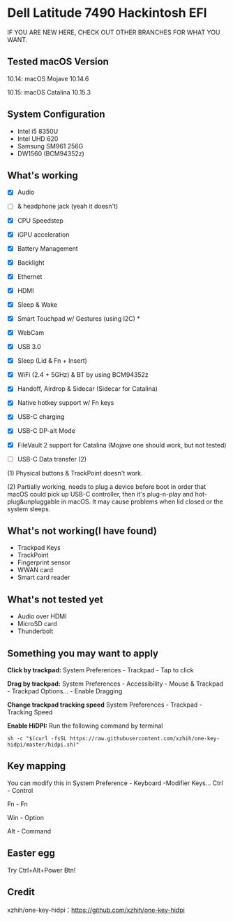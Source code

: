 # Dell Latitude 7490 Hackintosh EFI

IF YOU ARE NEW HERE, CHECK OUT OTHER BRANCHES FOR WHAT YOU WANT.

## Tested macOS Version
10.14: macOS Mojave 10.14.6

10.15: macOS Catalina 10.15.3

## System Configuration
- Intel i5 8350U
- Intel UHD 620
- Samsung SM961 256G
- DW1560 (BCM94352z)

## What's working
 - [x] Audio 
  
 - [ ] & headphone jack (yeah it doesn't)

 - [x] CPU Speedstep

 - [x] iGPU acceleration

 - [x] Battery Management

 - [x] Backlight

 - [x] Ethernet

 - [x] HDMI

 - [x] Sleep & Wake

 - [x] Smart Touchpad w/ Gestures (using I2C) *

 - [x] WebCam

 - [x] USB 3.0

 - [x] Sleep (Lid & Fn + Insert)

 - [x] WiFi (2.4 + 5GHz) & BT by using BCM94352z

 - [x] Handoff, Airdrop & Sidecar (Sidecar for Catalina)

 - [x] Native hotkey support w/ Fn keys

 - [x] USB-C charging

 - [x] USB-C DP-alt Mode
  
 - [x] FileVault 2 support for Catalina (Mojave one should work, but not tested)

 - [ ] USB-C Data transfer (2)
 
 (1) Physical buttons & TrackPoint doesn't work.

   (2) Partially working, needs to plug a device before boot in order that macOS could pick up USB-C controller, then it's plug-n-play and hot-plug&unpluggable in macOS. It may cause problems when lid closed or the system sleeps.

## What's not working(I have found)
- Trackpad Keys
- TrackPoint
- Fingerprint sensor
- WWAN card
- Smart card reader

## What's not tested yet
- Audio over HDMI
- MicroSD card
- Thunderbolt


## Something you may want to apply

**Click by trackpad:**
System Preferences - Trackpad - Tap to click

**Drag by trackpad:**
System Preferences - Accessibility - Mouse & Trackpad - Trackpad Options... - Enable Dragging

**Change trackpad tracking speed**
System Preferences - Trackpad - Tracking Speed

**Enable HiDPI:**
Run the following command by terminal

`sh -c "$(curl -fsSL https://raw.githubusercontent.com/xzhih/one-key-hidpi/master/hidpi.sh)"`

## Key mapping

You can modify this in System Preference - Keyboard -Modifier Keys...
Ctrl - Control

Fn - Fn

Win - Option

Alt - Command



## Easter egg
Try Ctrl+Alt+Power Btn!

## Credit
xzhih/one-key-hidpi：https://github.com/xzhih/one-key-hidpi
